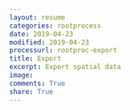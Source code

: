 ```yaml
---
layout: resume
categories: rootprocess
date: 2019-04-23
modified: 2019-04-23
processurl: rootproc-export
title: Export
excerpt: Export spatial data
image: 
comments: True
share: True
---
```

